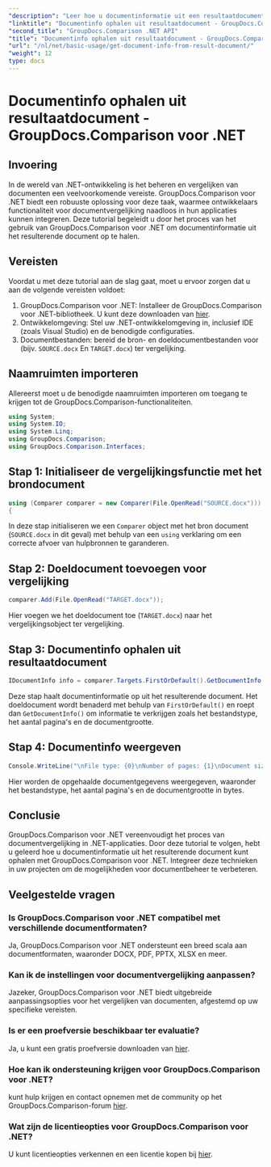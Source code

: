 ```yaml
---
"description": "Leer hoe u documentinformatie uit een resultaatdocument kunt ophalen met GroupDocs.Comparison voor .NET. Eenvoudige stappen uitgelegd voor .NET-ontwikkelaars."
"linktitle": "Documentinfo ophalen uit resultaatdocument - GroupDocs.Comparison voor .NET"
"second_title": "GroupDocs.Comparison .NET API"
"title": "Documentinfo ophalen uit resultaatdocument - GroupDocs.Comparison voor .NET"
"url": "/nl/net/basic-usage/get-document-info-from-result-document/"
"weight": 12
type: docs
---
```

# Documentinfo ophalen uit resultaatdocument - GroupDocs.Comparison voor .NET

## Invoering
In de wereld van .NET-ontwikkeling is het beheren en vergelijken van documenten een veelvoorkomende vereiste. GroupDocs.Comparison voor .NET biedt een robuuste oplossing voor deze taak, waarmee ontwikkelaars functionaliteit voor documentvergelijking naadloos in hun applicaties kunnen integreren. Deze tutorial begeleidt u door het proces van het gebruik van GroupDocs.Comparison voor .NET om documentinformatie uit het resulterende document op te halen. 
## Vereisten
Voordat u met deze tutorial aan de slag gaat, moet u ervoor zorgen dat u aan de volgende vereisten voldoet:
1. GroupDocs.Comparison voor .NET: Installeer de GroupDocs.Comparison voor .NET-bibliotheek. U kunt deze downloaden van [hier](https://releases.groupdocs.com/comparison/net/).
2. Ontwikkelomgeving: Stel uw .NET-ontwikkelomgeving in, inclusief IDE (zoals Visual Studio) en de benodigde configuraties.
3. Documentbestanden: bereid de bron- en doeldocumentbestanden voor (bijv. `SOURCE.docx` En `TARGET.docx`) ter vergelijking.

## Naamruimten importeren
Allereerst moet u de benodigde naamruimten importeren om toegang te krijgen tot de GroupDocs.Comparison-functionaliteiten.

```csharp
using System;
using System.IO;
using System.Linq;
using GroupDocs.Comparison;
using GroupDocs.Comparison.Interfaces;
```

## Stap 1: Initialiseer de vergelijkingsfunctie met het brondocument
```csharp
using (Comparer comparer = new Comparer(File.OpenRead("SOURCE.docx")))
{
```
In deze stap initialiseren we een `Comparer` object met het bron document (`SOURCE.docx` in dit geval) met behulp van een `using` verklaring om een correcte afvoer van hulpbronnen te garanderen.
## Stap 2: Doeldocument toevoegen voor vergelijking
```csharp
comparer.Add(File.OpenRead("TARGET.docx"));
```
Hier voegen we het doeldocument toe (`TARGET.docx`) naar het vergelijkingsobject ter vergelijking.
## Stap 3: Documentinfo ophalen uit resultaatdocument
```csharp
IDocumentInfo info = comparer.Targets.FirstOrDefault().GetDocumentInfo();
```
Deze stap haalt documentinformatie op uit het resulterende document. Het doeldocument wordt benaderd met behulp van `FirstOrDefault()` en roept dan `GetDocumentInfo()` om informatie te verkrijgen zoals het bestandstype, het aantal pagina's en de documentgrootte.
## Stap 4: Documentinfo weergeven
```csharp
Console.WriteLine("\nFile type: {0}\nNumber of pages: {1}\nDocument size: {2} bytes", info.FileType, info.PageCount, info.Size);
```
Hier worden de opgehaalde documentgegevens weergegeven, waaronder het bestandstype, het aantal pagina's en de documentgrootte in bytes.

## Conclusie
GroupDocs.Comparison voor .NET vereenvoudigt het proces van documentvergelijking in .NET-applicaties. Door deze tutorial te volgen, hebt u geleerd hoe u documentinformatie uit het resulterende document kunt ophalen met GroupDocs.Comparison voor .NET. Integreer deze technieken in uw projecten om de mogelijkheden voor documentbeheer te verbeteren.
## Veelgestelde vragen
### Is GroupDocs.Comparison voor .NET compatibel met verschillende documentformaten?
Ja, GroupDocs.Comparison voor .NET ondersteunt een breed scala aan documentformaten, waaronder DOCX, PDF, PPTX, XLSX en meer.
### Kan ik de instellingen voor documentvergelijking aanpassen?
Jazeker, GroupDocs.Comparison voor .NET biedt uitgebreide aanpassingsopties voor het vergelijken van documenten, afgestemd op uw specifieke vereisten.
### Is er een proefversie beschikbaar ter evaluatie?
Ja, u kunt een gratis proefversie downloaden van [hier](https://releases.groupdocs.com/).
### Hoe kan ik ondersteuning krijgen voor GroupDocs.Comparison voor .NET?
kunt hulp krijgen en contact opnemen met de community op het GroupDocs.Comparison-forum [hier](https://forum.groupdocs.com/c/comparison/12).
### Wat zijn de licentieopties voor GroupDocs.Comparison voor .NET?
U kunt licentieopties verkennen en een licentie kopen bij [hier](https://purchase.groupdocs.com/buy).